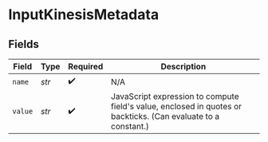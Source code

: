 # InputKinesisMetadata


## Fields

| Field                                                                                                          | Type                                                                                                           | Required                                                                                                       | Description                                                                                                    |
| -------------------------------------------------------------------------------------------------------------- | -------------------------------------------------------------------------------------------------------------- | -------------------------------------------------------------------------------------------------------------- | -------------------------------------------------------------------------------------------------------------- |
| `name`                                                                                                         | *str*                                                                                                          | :heavy_check_mark:                                                                                             | N/A                                                                                                            |
| `value`                                                                                                        | *str*                                                                                                          | :heavy_check_mark:                                                                                             | JavaScript expression to compute field's value, enclosed in quotes or backticks. (Can evaluate to a constant.) |